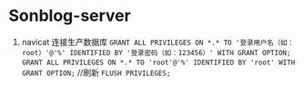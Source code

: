 # Sonblog-server

1. navicat 连接生产数据库
   `GRANT ALL PRIVILEGES ON *.* TO '登录用户名（如：root）'@'%' IDENTIFIED BY '登录密码（如：123456）' WITH GRANT OPTION;`
   `GRANT ALL PRIVILEGES ON *.* TO 'root'@'%' IDENTIFIED BY 'root' WITH GRANT OPTION;`
   //刷新
   `FLUSH PRIVILEGES;`

